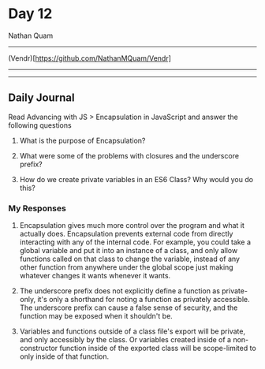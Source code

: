 # Day 12
Nathan Quam

---

(Vendr)[https://github.com/NathanMQuam/Vendr]

---
---

## Daily Journal

Read Advancing with JS > Encapsulation in JavaScript and answer the following questions

1. What is the purpose of Encapsulation?

2. What were some of the problems with closures and the underscore prefix?

3. How do we create private variables in an ES6 Class? Why would you do this?

### My Responses

1. Encapsulation gives much more control over the program and what it actually does. Encapsulation prevents external code from directly interacting with any of the internal code. For example, you could take a global variable and put it into an instance of a class, and only allow functions called on that class to change the variable, instead of any other function from anywhere under the global scope just making whatever changes it wants whenever it wants.

2. The underscore prefix does not explicitly define a function as private-only, it's only a shorthand for noting a function as privately accessible. The underscore prefix can cause a false sense of security, and the function may be exposed when it shouldn't be.

3. Variables and functions outside of a class file's export will be private, and only accessibly by the class. Or variables created inside of a non-constructor function inside of the exported class will be scope-limited to only inside of that function.